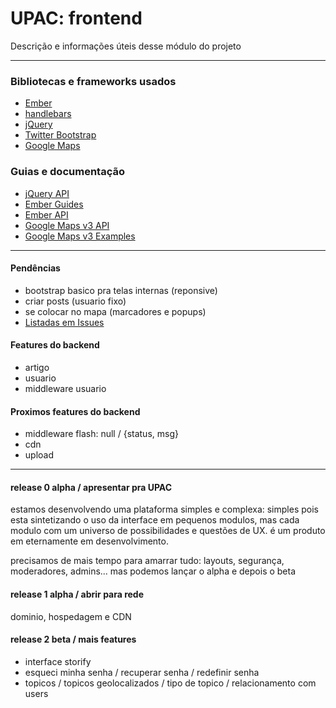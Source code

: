 # UPAC: frontend

Descrição e informações úteis desse módulo do projeto

---

### Bibliotecas e frameworks usados

* [Ember](http://emberjs.com)
* [handlebars](http://handlebarsjs.com/)
* [jQuery](http://jquery.com/)
* [Twitter Bootstrap](http://twitter.github.com/bootstrap/)
* [Google Maps](https://developers.google.com/maps/)

### Guias e documentação

* [jQuery API](http://api.jquery.com/)
* [Ember Guides](http://emberjs.com/guides/)
* [Ember API](http://emberjs.com/api/)
* [Google Maps v3 API](https://developers.google.com/maps/documentation/javascript/reference?hl=pt-br)
* [Google Maps v3 Examples](https://developers.google.com/maps/documentation/javascript/examples/?hl=pt-br)

---

#### Pendências

* bootstrap basico pra telas internas (reponsive)
* criar posts (usuario fixo)
* se colocar no mapa (marcadores e popups)
* [Listadas em Issues](https://github.com/ultraleve/upac/issues)


#### Features do backend

* artigo
* usuario
* middleware usuario

#### Proximos features do backend

* middleware flash: null / {status, msg}
* cdn
* upload


---

#### release 0 alpha / apresentar pra UPAC

estamos desenvolvendo uma plataforma simples e complexa: simples pois esta sintetizando o uso da interface em pequenos modulos, mas cada modulo com um universo de possibilidades e questões de UX. é um produto em eternamente em desenvolvimento.

precisamos de mais tempo para amarrar tudo: layouts, segurança, moderadores, admins... mas podemos lançar o alpha e depois o beta

#### release 1 alpha / abrir para rede

dominio, hospedagem e CDN

#### release 2 beta / mais features

* interface storify
* esqueci minha senha / recuperar senha / redefinir senha
* topicos / topicos geolocalizados / tipo de topico / relacionamento com users